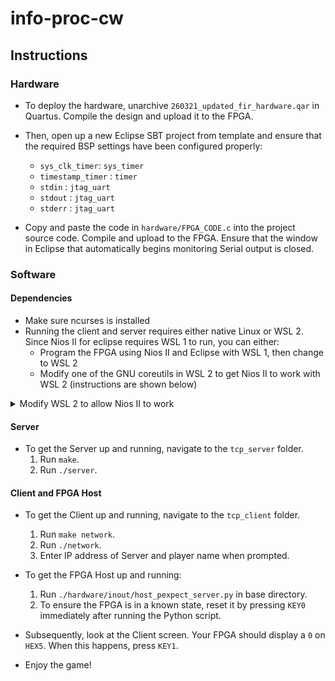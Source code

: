 ﻿# info-proc-cw

## Instructions
### Hardware
- To deploy the hardware, unarchive `260321_updated_fir_hardware.qar` in Quartus. Compile the design and upload it to the FPGA.
- Then, open up a new Eclipse SBT project from template and ensure that the required BSP settings have been configured properly:
    - `sys_clk_timer`: `sys_timer`
    - `timestamp_timer` : `timer`
    - `stdin` : `jtag_uart`
    - `stdout` : `jtag_uart`
    - `stderr` : `jtag_uart`

- Copy and paste the code in `hardware/FPGA_CODE.c` into the project source code. Compile and upload to the FPGA. Ensure that the window in Eclipse that automatically begins monitoring Serial output is closed.


### Software

#### Dependencies
- Make sure ncurses is installed
- Running the client and server requires either native Linux or WSL 2. Since Nios II for eclipse requires WSL 1 to run, you can either:
    - Program the FPGA using Nios II and Eclipse with WSL 1, then change to WSL 2
    - Modify one of the GNU coreutils in WSL 2 to get Nios II to work with WSL 2 (instructions are shown below)

<details> <summary> Modify WSL 2 to allow Nios II to work </summary>
    
In WSL 2 run the command `which uname`. It should return `/bin/uname`.

Rename the original `uname` command:
```
sudo mv /bin/uname /bin/uname_original
```
Create a bash script `/bin/uname` in its place and insert the following contents:

```bash
#!/bin/bash
PARENT_COMMAND=$(ps -o comm=$PPID)
# echo $PARENT_COMMAND >> ~/log.txt
TXT=$(uname_original $1)
if [[ $PARENT_COMMAND =~ "nios" ]] || [[ $PARENT_COMMAND =~ "create-this" ]] || [[ $PARENT_COMMAND =~ "make" ]]; then
        echo $TXT"-Microsoft"
else
        echo $TXT
fi
```

Change the permissions of the new file: `sudo chmod 755 /bin/uname`

</details>

#### Server
- To get the Server up and running, navigate to the `tcp_server` folder. 
    1. Run `make`. 
    2. Run `./server`.

#### Client and FPGA Host
- To get the Client up and running, navigate to the `tcp_client` folder.
    1. Run `make network`. 
    2. Run `./network`.
    3. Enter IP address of Server and player name when prompted.
- To get the FPGA Host up and running:
    1. Run `./hardware/inout/host_pexpect_server.py` in base directory.
    2. To ensure the FPGA is in a known state, reset it by pressing `KEY0` immediately after running the Python script.

- Subsequently, look at the Client screen. Your FPGA should display a `0` on `HEX5`. When this happens, press `KEY1`.
- Enjoy the game!
